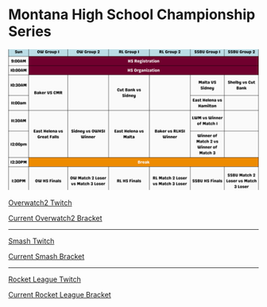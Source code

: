 # Montana High School Championship Series

![Saturuday](SundayApril7.png)

[Overwatch2 Twitch](https://www.twitch.tv/umt_esports)

[Current Overwatch2 Bracket](https://mhscs.leagueos.gg/league/seasons/UwZ4OjSq2KASHaHC15vp/stages/0fvn633a170ql91ni466981ru)

<hr>

[Smash Twitch](https://www.twitch.tv/umt_esports2)

[Current Smash Bracket](https://mhscs.leagueos.gg/league/seasons/2BVzBhXl0SvS3KuLSJLN/stages/ddd0ave5mlvbcuol27nh3pfgd )

<hr>

[Rocket League Twitch](https://www.twitch.tv/umt_esports3)

[Current Rocket League Bracket](https://mhscs.leagueos.gg/league/seasons/TAr6xDWj7aiLx77VC32f/stages/0f1i93e3pd4qi4kadsn2m2je6)